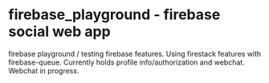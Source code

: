 # firebase_playground - firebase social web app
firebase playground / testing firebase features. Using firestack features with firebase-queue. 
Currently holds profile info/authorization and webchat. Webchat in progress.
